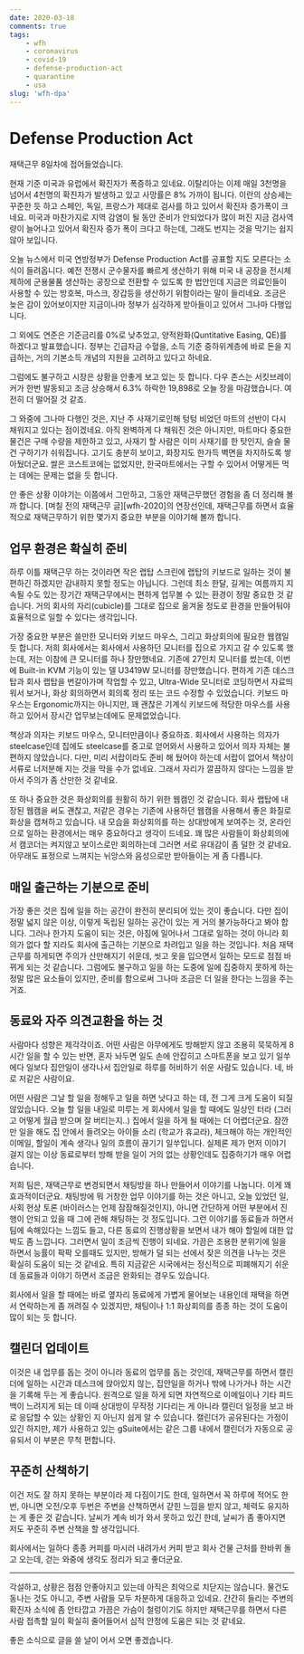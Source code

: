 ```yaml
---
date: 2020-03-18
comments: true
tags:
    - wfh
    - coronavirus
    - covid-19
    - defense-production-act
    - quarantine
    - usa
slug: 'wfh-dpa'
---
```


# Defense Production Act

재택근무 8일차에 접어들었습니다.

현재 기준 미국과 유럽에서 확진자가 폭증하고 있네요. 이탈리아는 이제 매일 3천명을
넘어서 4천명의 확진자가 발생하고 있고 사망률은 8% 가까이 됩니다. 이란의 상승세는
꾸준한 듯 하고 스페인, 독일, 프랑스가 제대로 검사를 하고 있어서 확진자 증가폭이
크네요. 미국과 마찬가지로 지역 감염이 될 동안 준비가 안되었다가 많이 퍼진 지금
검사역량이 늘어나고 있어서 확진자 증가 폭이 크다고 하는데, 그래도 번지는 것을
막기는 쉽지않아 보입니다.

오늘 뉴스에서 미국 연방정부가 Defense Production Act를 공표할 지도 모른다는
소식이 들려옵니다. 예전 전쟁시 군수물자를 빠르게 생산하기 위해 미국 내 공장을
전시체제하에 군용물품 생산하는 공장으로 전환할 수 있도록 한 법안인데 지금은
의료인들이 사용할 수 있는 방호복, 마스크, 장갑등을 생산하기 위함이라는 말이
들리네요. 조금은 늦은 감이 있어보이지만 지금이나마 정부가 심각하게 받아들이고
있어서 그나마 다행입니다.

그 외에도 연준은 기준금리를 0%로 낮추었고, 양적완화(Quntitative Easing, QE)를
하겠다고 발표했습니다. 정부는 긴급자금 수혈을, 소득 기준 중하위계층에 바로 돈을
지급하는, 거의 기본소득 개념의 지원을 고려하고 있다고 하네요.

그럼에도 불구하고 시장은 상황을 안좋게 보고 있는 듯 합니다. 다우 존스는
서킷브레이커가 한번 발동되고 조금 상승해서 6.3% 하락한 19,898로 오늘 장을
마감했습니다. 여전히 더 떨어질 것 같죠.

그 와중에 그나마 다행인 것은, 지난 주 사재기로인해 텅텅 비었던 마트의 선반이
다시 채워지고 있다는 점이겠네요. 아직 완벽하게 다 채워진 것은 아니지만, 마트마다
중요한 물건은 구매 수량을 제한하고 있고, 사재기 할 사람은 이미 사재기를 한
탓인지, 슬슬 물건 구하기가 쉬워집니다. 고기도 충분히 보이고, 화장지도 한가득
벽면을 차지하도록 쌓아뒀더군요. 쌀은 코스트코에는 없었지만, 한국마트에서는 구할
수 있어서 어떻게든 먹는 데에는 문제는 없을 듯 합니다.

안 좋은 상황 이야기는 이쯤에서 그만하고, 그동안 재택근무했던 경험을 좀 더 정리해
볼까 합니다. [며칠 전의 재택근무 글][wfh-2020]의 연장선인데, 재택근무를 하면서
효율적으로 재택근무하기 위한 몇가지 중요한 부분을 이야기해 볼까 합니다.

## 업무 환경은 확실히 준비

하루 이틀 재택근무 하는 것이라면 작은 랩탑 스크린에 랩탑의 키보드로 일하는 것이
불편하긴 하겠지만 감내하지 못할 정도는 아닙니다. 그런데 최소 한달, 길게는
여름까지 지속될 수도 있는 장기간 재택근무에서는 편하게 업무볼 수 있는 환경이
정말 중요한 것 같습니다. 거의 회사의 자리(cubicle)를 그대로 집으로 옮겨올 정도로
환경을 만들어둬야 효율적으로 일할 수 있다는 생각입니다.

가장 중요한 부분은 쓸만한 모니터와 키보드 마우스, 그리고 화상회의에 필요한
웹캠일 듯 합니다. 저희 회사에서는 회사에서 사용하던 모니터를 집으로 가지고 갈 수
있도록 했는데, 저는 이참에 큰 모니터를 하나 장만했네요. 기존에 27인치 모니터를
썼는데, 이번에 Built-in KVM 기능이 있는 델 U3419W 모니터를 장만했습니다. 편하게
기존 데스크탑과 회사 랩탑을 번갈아가며 작업할 수 있고, Ultra-Wide 모니터로
코딩하면서 자료띄워서 보거나, 화상 회의하면서 회의록 정리 또는 코드 수정할 수
있었습니다. 키보드 마우스는 Ergonomic까지는 아니지만, 꽤 괜찮은 기계식 키보드에
적당한 마우스를 사용하고 있어서 장시간 업무보는데에도 문제없었습니다.

책상과 의자는 키보드 마우스, 모니터만큼이나 중요하죠. 회사에서 사용하는 의자가
steelcase인데 집에도 steelcase를 중고로 얻어와서 사용하고 있어서 의자 자체는
불편하지 않았습니다. 다만, 미리 서랍이라도 준비 해 뒀어야 하는데 서랍이 없어서
책상이 서류로 너저분해 지는 것을 막을 수가 없네요. 그래서 자리가 깔끔하지 않다는
느낌을 받아서 주의가 좀 산만한 것 같네요.

또 하나 중요한 것은 화상회의를 원활히 하기 위한 웹캠인 것 같습니다. 회사 랩탑에
내장된 웹캠을 써도 괜찮고, 저같은 경우는 기존에 사용하던 웹캠을 사용해서 좋은
화질로 화상을 캡쳐하고 있습니다. 내 모습을 화상회의를 하는 상대방에게 보여주는
것, 온라인으로 일하는 환경에서는 매우 중요하다고 생각이 드네요. 꽤 많은 사람들이
화상회의에서 캠코더는 켜지않고 보이스로만 회의하는데 그러면 서로 유대감이 좀
덜한 것 같네요. 아무래도 표정으로 느껴지는 뉘앙스와 음성으로만 받아들이는 게 좀
다릅니다.

## 매일 출근하는 기분으로 준비

가장 좋은 것은 집에 일을 하는 공간이 완전히 분리되어 있는 것이 좋습니다. 다만
집이 정말 넓지 않은 이상, 이렇게 독립된 일하는 공간이 있는 게 거의 불가능하다고
봐야 합니다. 그러나 한가지 도움이 되는 것은, 아침에 일어나서 그대로 일하는 것이
아니라 회의가 없다 할 지라도 회사에 출근하는 기분으로 차려입고 일을 하는
것입니다. 처음 재택근무를 하게되면 주의가 산만해지기 쉬운데, 씻고 옷을 입으면서
일하는 모드로 점점 바뀌게 되는 것 같습니다. 그럼에도 불구하고 일을 하는 도중에
일에 집중하지 못하게 하는 정말 많은 요소들이 있지만, 준비를 함으로써 그나마
조금은 더 일을 한다는 느낌을 주는거죠.

## 동료와 자주 의견교환을 하는 것

사람마다 성향은 제각각이죠. 어떤 사람은 아무에게도 방해받지 않고 조용히 묵묵하게
8시간 일을 할 수 있는 반면, 혼자 놔두면 일도 손에 안잡히고 스마트폰을 보고 있기
일쑤에다 일보다 집안일이 생각나서 집안일로 하루를 허비하기 쉬운 사람도 있습니다.
네, 바로 저같은 사람이요.

어떤 사람은 그날 할 일을 정해두고 일을 하면 낫다고 하는 데, 전 그게 크게 도움이
되질 않았습니다. 오늘 할 일을 내일로 미루는 게 회사에서 일을 할 때에도 일상인
터라 (그러고 어떻게 월급 받으며 잘 버티는지..) 집에서 일을 하게 될 때에는 더
어렵더군요. 잠깐만 일을 해도 집 안에서 들려오는 아이들 소리 (학교가 휴교라),
체크해야 하는 개인적인 이메일, 할일이 계속 생각나 일의 흐름이 끊기기 일쑤입니다.
실제론 제가 먼저 이야기 걸지 않는 이상 동료로부터 방해 받을 일이 거의 없는
상황인데도 집중하기가 매우 어렵습니다.

저희 팀은, 재택근무로 변경되면서 채팅방을 하나 만들어서 이야기를 나눕니다. 이게
꽤 효과적이더군요. 채팅방에 뭐 거창한 업무 이야기를 하는 것은 아니고, 오늘
있었던 일, 사회 현상 토론 (바이러스는 언제 잠잠해질것인지), 아니면 간단하게 어떤
부분에서 진행이 안되고 있을 때 그에 관해 채팅하는 것 정도입니다. 그런 이야기를
동료들과 하면서 팀에 속해있다는 느낌도 들고, 다른 동료의 진행상황을 보면서 내가
해야 할일에 대한 압박도 좀 느낍니다. 그러면서 일이 조금씩 진행이 되네요. 가끔은
조용한 분위기에 일을 하면서 능률이 팍팍 오를때도 있지만, 방해가 덜 되는 선에서
잦은 의견을 나누는 것은 확실히 도움이 되는 것 같네요. 특히 지금같은 시국에서는
정신적으로 피폐해지기 쉬운데 동료들과 이야기 하면서 조금은 완화되는 경우도
있습니다.

회사에서 일을 할 때에는 바로 옆자리 동료에게 가볍게 물어보는 내용인데 재택을
하면서 연락하는게 좀 꺼려질 수 있겠지만, 채팅이나 1:1 화상회의를 종종 하는 것이
도움이 많이 되는 듯 합니다.

## 캘린더 업데이트

이것은 내 업무를 돕는 것이 아니라 동료의 업무를 돕는 것인데, 재택근무를 하면서
캘린더에 일하는 시간과 데스크에 앉아있지 않는, 집안일을 하거나 밖에 나가거나
하는 시간을 기록해 두는 게 좋습니다. 원격으로 일을 하게 되면 자연적으로
이메일이나 기타 피드백이 느려지게 되는 데 이때 상대방이 무작정 기다리는 게
아니라 캘린더 일정을 보고 바로 응답할 수 있는 상황인 지 아닌지 쉽게 알 수
있습니다. 캘린더가 공유된다는 가정이 있긴 하지만, 제가 사용하고 있는
gSuite에서는 같은 그룹 내에서 캘린더가 자동으로 공유되서 이 부분은 무척
편합니다.

## 꾸준히 산책하기

이건 저도 잘 하지 못하는 부분이라 제 다짐이기도 한데, 일하면서 꼭 하루에 적어도
한 번, 아니면 오전/오후 두번은 주변을 산책하면서 갇힌 느낌을 받지 않고, 체력도
유지하는 게 좋은 것 같습니다. 날씨가 계속 비가 와서 못하고 있긴 한데, 날씨가 좀
좋아지면 저도 꾸준히 주변 산책을 할 생각입니다.

회사에서는 일하다 종종 커피를 마시러 내려가서 커피 받고 회사 건물 근처를 한바퀴
돌고 오는데, 걷는 와중에 생각도 정리가 되고 좋더군요.

---

각설하고, 상황은 점점 안좋아지고 있는데 아직은 최악으로 치닫지는 않습니다.
물건도 동나는 것도 아니고, 주변 사람들 모두 차분하게 대응하고 있네요. 간간히
들리는 주변의 확진자 소식에 좀 안타깝고 가끔은 가슴이 철렁이기도 하지만
재택근무를 하면서 다른 사람 접촉할 일이 확실히 줄어들어서 심적 안정에 도움은
되는 것 같네요.

좋은 소식으로 글을 쓸 날이 어서 오면 좋겠습니다.
